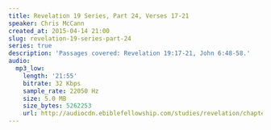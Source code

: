 ```yaml
---
title: Revelation 19 Series, Part 24, Verses 17-21
speaker: Chris McCann
created_at: 2015-04-14 21:00
slug: revelation-19-series-part-24
series: true
description: 'Passages covered: Revelation 19:17-21, John 6:48-58.'
audio:
  mp3_low:
    length: '21:55'
    bitrate: 32 Kbps
    sample_rate: 22050 Hz
    size: 5.0 MB
    size_bytes: 5262253
    url: http://audiocdn.ebiblefellowship.com/studies/revelation/chapter-19/2015.04.14_McCann_-_Revelation_19_Series_Part_24.mp3
---
```

